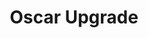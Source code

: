 ---
title: Oscar Upgrade

tagTitle: Oscar Upgrade
hero:
  lead: The Oscar cluster will be unavailable for scheduled maintenance, beginning Monday, June 22, 2020 at 8:00 am to Monday, June 29, 2020.

lastUpdated: 18 June 2020

items:
- name: statement
  title: Oscar Planned Outage Details
  icon: cog
  text: |
        The Oscar cluster will be unavailable for scheduled maintenance, beginning Monday, June 22, 2020 at 8:00 am to Monday, June 29, 2020.

        We expect to bring the cluster back online much sooner than published downtime, but have lengthened the downtime in case of unforeseen problems. Without issues, the downtime should be 3-4 days.

        Following services will be unavailable during the downtime:

          - SSH Login
          - VNC
          - File System Mounts (CIFS, SMB)

        Existing jobs and VNC sessions will terminate. Any Slurm jobs in the queue that can’t finish before 8 am on the morning of the downtime won’t run. They will remain in the queue until the nodes are released back into production on June 29, 2020 (or earlier).

        During this downtime, we will perform several maintenance tasks, including upgrading the GPFS file-system. An update will be sent once the cluster is back in production.

        If you have any questions or concerns please let us know at support@ccv.brown.edu
---